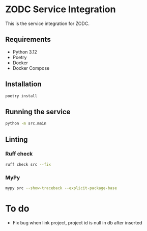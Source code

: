 # ZODC Service Integration

This is the service integration for ZODC.

## Requirements

- Python 3.12
- Poetry
- Docker
- Docker Compose

## Installation

```bash
poetry install
```

## Running the service

```bash
python -m src.main
```

## Linting

### Ruff check

```bash
ruff check src --fix
```

### MyPy

```bash
mypy src --show-traceback --explicit-package-base
```

# To do

- Fix bug when link project, project id is null in db after inserted
